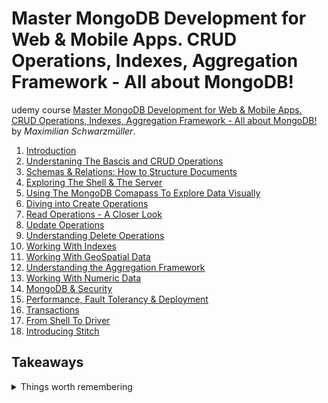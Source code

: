 <!--
// cSpell:ignore Schwarzmüller 
 -->

# Master MongoDB Development for Web & Mobile Apps. CRUD Operations, Indexes, Aggregation Framework - All about MongoDB!

 
udemy course [Master MongoDB Development for Web & Mobile Apps. CRUD Operations, Indexes, Aggregation Framework - All about MongoDB!](https://www.udemy.com/course/mongodb-the-complete-developers-guidey/) by *Maximilian Schwarzmüller*. 

1. [Introduction](section_01_02.md#section-1---introduction)
1. [Understaning The Bascis and CRUD Operations](section_01_02.md#section-2---understaning-the-bascis-and-crud-operations)
1. [Schemas & Relations: How to Structure Documents](section_03_06.md#section-3---schemas--relations-how-to-structure-documents)
1. [Exploring The Shell & The Server](section_03_06.md#section-4-exploring-the-shell-and-the-server)
1. [Using The MongoDB Comapass To Explore Data Visually](section_03_06.md#section-5--using-mongodb-compass-to-explore-data-visually)
1. [Diving into Create Operations](section_03_06.md#section-6-diving-into-create-options)
1. [Read Operations - A Closer Look](section_07_09.md#section-7---read-operations-a-closer-look)
1. [Update Operations](section_07_09.md#section-8---update-operations)
1. [Understanding Delete Operations](section_07_09.md#section-9---understanding-delete-operations)
1. [Working With Indexes](section_10_11.md#section-10---working-with-indexes)
1. [Working With GeoSpatial Data](section_10_11.md#section-11---working-with-geospatial-data)
1. [Understanding the Aggregation Framework](section_12_14.md#section-13---working-with-numeric-data)
1. [Working With Numeric Data](section_12_14.md#section-13---working-with-numeric-data)
1. [MongoDB & Security](section_12_14.md#section-14---mongodb--security)
1. [Performance, Fault Tolerancy & Deployment](section_15_17.md#section-15---performance-fault-tolerancy--deployment)
1. [Transactions](section_15_17.md#section-16---transactions)
1. [From Shell To Driver](section_15_17.md#section-17---from-shell-to-driver)
1. [Introducing Stitch](section_18.md#section-18---introducing-stitch-mongodb-realm)


## Takeaways
<details>
<summary>
Things worth remembering
</summary>

[configuration files documentation](https://www.mongodb.com/docs/manual/reference/configuration-options/)


default port is 27017

- the `{$set:{}}` is used inside update commands.
- we can't use `.pretty()` after `findOne`.
- matching a value greater than a threshold `db.flightData.find({distance:{$gt:10000}})`
- `update` doesn't care if we forget the `{$set:{}}` part, it will replace the entire document.
- the **_id** field in always included in projections, unless excluded with `{_id:0}`.
- Nested Documents Limits:
  - up 100 levels of nesting.
  - max size of the document is 16MB.

- `db.dropDatabase()`
- `db.myCollection.drop()`
- `db.customers.aggregate([$lookup:{from: "books",localField: "favBooks",foreignField:"_id",as: "favBookData"}])` - merge documents.
- `db.runCommand({colMod:"posts",validator:{}},validationLevel:"warn"})` - update validation schema and validation action
- `use <db>` - switch to a database
	<samp>
	switched to db shop
	</samp>
- `db.products.insertOne()`
- `db.products.find()`
- `.pretty()`
- `mongoimport <path/to/file.json>` - import a file into a database. [documentation](https://docs.mongodb.com/manual/reference/program/mongoimport/index.html)
  - `-d` - database to use
  - `-c` - collection to use
  - `--JsonArray` - when we have an array of elements, not just one document
  - `--drop` - if collection exists, drop it (clear contents) before importing, otherwise it's an append operation
- the `$` sign in an update refers to the first element matched by `$elemMatch`.
- the `$[]` syntax in an update refers to all elements in the array.
- the `$[<el>]` syntax in an update to target other elements in the array based on different conditions
- `db.createCollection("name",{capped:true, size:10000, max:3})` - create a capped collection with size limit of 10000 bytes, and document limit of three.
- `db.collection.sort({$natural:1})` - sort elements by the default order of the collection (important for capped collections)
- `db.getMongo()` - get server object
  - `db.getMongo().startSession()` - get session
  - `session.startTransaction()`
  - `session.commitTransaction()`
  - `session.abortTransaction()`

### Indexes and Explain

- `db.mycoll.getIndexes()` - view all indexes.
- `db.mycoll.createIndex({"field.to.index":1})` - create an index based on the field, either ascending or descending.
  - `db.mycoll.createIndex({"field1":1,"field2":-1})` - compounded index, the order matters!
  - `db.mycoll.createIndex({"field1":1},{unique:true})` - make an index that enforces uniqueness.
  - `db.mycoll.createIndex({"field1":1},{partialFilterExpression:{"field":{$gt:value}}})` - partial filter, when we know we have a sub segment of relevant values in the field which are used most of the time, and other which are rarely used.
  - `db.mycoll.createIndex({createdAt:1},{expireAfterSeconds:10})` - self destroying documents, will be removed after Time to Live expires.
  - `db.mycoll.createIndex({field:1},{background:true})` - background index, doesn't lock up the collection.
  - `db.mycoll.createIndex({textField:"text"})` - text field index, no stop words, one per collection.
  - `db.mycoll.createIndex({textField:"text"},{default_langague:"langauge"})` - text field based on a differnet language.
  - `db.places.createIndex({locationField:"2dsphere"})` - an geospatial index.
- `db.mycoll.dropIndex({"field.to.index":1})` - remove an index.
- `db.mycoll.explain().find({})` - provide a detailed explainnation of how the operation was performed.
  - `db.mycoll.explain("executionStats").find({})` - more verbose explainnation about the execution.


### Find Operators

- `db.collection.find({"key":{$gt:1000}})` - find based on a criteria.
- `db.collection.find({"array":{$elemMatch:{"key":"value"}}})` - find a document where the array contains an element with the properties given.
- `db.collection.find({"array":"element"})` - find a document where the array **contains** the element.
- `db.collection.find({"array":["element"]})` - find a document where the array **has only the element**.
- `db.collection.find({key:{$in:["value1","value2"]}})` - all document where the key is one of the values.
- `db.collection.find({key:{$nin:["value1","value2"]}})` - all document where the key is not one of the values.
- `db.collection.find({$or:[{"criteria1":"value1"},{"criteria2:{$gt:1}}]})` -  match one of the filters.
- `db.collection.find({$nor:[{"criteria1":"value1"},{"criteria2:{$gt:1}}]})` -  match none of the filters.
- `db.collection.find({$and:[{"criteria1":"value1"},{"criteria2:{$gt:1}}]})` -  match all of the filters. required if we want conditions on the same field.
- `db.collection.find({key: {$not:{$eq:value}}})` - inverse a query.
- `db.collection.find({key: {$exists:true, $ne:null}})` - a field exists and has a non-null value.
- `db.collection.find({"field.key": {$type:"number"}})` - a field has a certain type.
- `db.collection.find({"field": {$regex:/pattern/}})` - match a regex pattern.
- `db.collection.find({$expr:{$gt:["$field1","$field2"]}})` - find documents where the fields matchs an expression (boolean).
- `db.collection.find({$expr: {$gt:[{$cond:{if:{$le:[$field",value]],then:"A", else:"B"}},"$value2"]}})` - create conditional value.
- `db.collection.find({"arrayField.innerField":"value"})` - match an internal element of the array.
- `db.collection.find({arrayField:{$size:2}})` - exact match of size (can't compare and use operators here).
- `db.collection.find({arrayField:{$all:["value1","value2"]}})` - match documents which contain all the required values, without caring about order of if there are additional elements.
- `db.collection.find({arrayField:{$elemMatch:{"innerField1":"value1","innerField2":"value2"}}})` - match documents which have an elements in the array that matches all the required conditions.

#### Text Index Search

- `db.collection.find({$text:{$search:"value"}})` - search using the text index of the collection.
- `db.collection.find({$text:{$search:"value1 value2"}})` - match any of the values.
- `db.collection.find({$text:{$search:"\"value1 value2\""}})` - exact match of both values.
- `db.collection.find({$text:{$search:"value1 value2"}},{score:{$meta:"textScore}})` - text search match score.
- `db.collection.find({$text:{$search:"value1 -value2"}})` - exclude words from search
- `db.collection.find({$text:{$search:"value1", $language:"english"}})` - determine search language
- `db.collection.find({$text:{$search:"value1", $caseSensitive:true}})` - force case sensitive search.

### Update Operators

- `db.collection.updateOne({},{})` - update the first matching document.
- `db.collection.updateMany({},{})` - update all matching documents
- `db.collection.updateOne({},{$set:{field:value}})` - set the value of a field, not effecting other fields
- `db.collection.updateOne({},{$inc:{field:value}})` - change a value from it's current value, either increment of decrement (by passing a negative value).
- `db.collection.updateOne({},{$mul:{field:factor}})` - change a value from it's current value by a numeric factor. One being neutral and value lower than one making it smaller.
- `db.collection.updateOne({},{$min:{field:value}})` - the value will be the minimum value between the existing value and the new value.
- `db.collection.updateOne({},{$max:{field:value}})` - the value will be the maximum value between the existing value and the new value.
- `db.collection.updateOne({},{$unset:{fieldName:""}})` - remove the field from the document, the `""` is a common value, but it doesn't matter what we pass.
- `db.collection.updateMany({},{$rename:{oldName:newName}})` - change the name of the field. doesn't add the field to documents which didn't have it.
- `db.collection.updateMany({array:{$elemMatch:{}}},{$set:{"array.$.field":value}})` - change only the array element which was matched. 
- `db.collection.updateMany({},{$set:{"array.$[el].field":value}},{arrayFilters:[{"el.field":value}]})` - target additional elements in the array based on a criteria.
- `db.collection.updateOne({},{$addToSet:{arrayField:{field1:value1,field2:value2}}})` - add unique element to array, doesn't create duplications.
- `db.collection.updateOne({},{$push:{arrayField:{$each:[{field1:value1,field2:value2},{field1:value1,field2:value2}]}})` - add multiple elements to array.
- `db.collection.updateOne({},{$pop:{arrayField:1}})` - remove last element from array. 
- `db.collection.updateOne({},{$pop:{arrayField:-1}})` - remove first element from 
- `db.collection.updateOne({},{$pull:{arrayField:{criteriaField:value}}})` - remove elements from array based on conditions.

### Operators
operator syntax | name | context | notes |
---|-------|--------|-------
`$eq`, `$neq` | logical operators | find |
`$gt`, `$gte` | logical operators | find |
`$lt`, `$lte` | logical operators | find |
`$in`, `$nin` | logical operators | find |
`$or` | logical operators | find |
`$nor` | logical operators | find |
`$and` | logical operators | find |
`$not` | logical operators | find |
`$exists` | test existence | find |
`$type` | test type of field | find |
`$expr` | test type of field | find |
`$jsonSchema` | | find |
`$mod` | | find |
`$text` | | find |
`$regex` | | find |
`$near`, `$geometry` | geospatial data | find |
`$minDistance`, `$maxDistance` | geospatial data | find |
`$geoWithin`, `$geoIntersect` | geospatial data | find |
`$centerSphere` | geospatial data | find | coordinates of the center and radians distance
`$cond`,`if`,`then`,`else` | | find |
`$` | field name specifier | find
`$substract` | | find
`$size` | array size | find
`$all` | match all elements in array | find
`$elemMatch` | match element in array | find |
`$` | | projection
`$slice` | | projection
`$meta` | | projection
`$set` | set field | update | new value to field
`$unset` | unset field | update | remove field from document
`$rename` | rename field | update | give new name to field
`$inc` | increment field value | update | 
`$min` |  | update | 
`$max` |  | update | 
`$mul` |  | update | 
`$push` |  | update | 
`$addToSet` |  | update | 
`$pop` |  | update | 
`$pull` |  | update | 
`$each` |  | update | 
`$` |  | update | 
`$[]` |  | update | 
`$[<identifier>]` |  | update | 

### Cursor Object

- `const cursor = db.colllection.find()` - create cursor.
- `cursor.hasNext()` - check if it was exhausted 
- `cursor.next()` - get next batch, same as `it`
- `cursor.count()` - count elements.
- `cursor.sort({field1:1, field2:-1})` - sort elements.
- `cursor.skip(50)` - move the cursor forward.
- `cursor.limit(5)` - change the number of elements in each fetch.


### Aggregation Steps
- `{$match:{field:value}}` - like `find` operations.
- `{$group: {_id:{key:"$valueFromDocument"},newField: {$sum: 1}}}}` - group into a new document with a aggregation operator:
  - `{$sum:1}` - sum - each value is 1 - basically count.
  - `{$avf:"$fieldToAverage"}` - average of field.
  - `$push` - into an array
- `{$sort:{key:-1}}` - sort documents at any stage.
- `{project}` - create new documents based on existing stage.
  - `$toUpper`,`$toLower`
  - `$substrCP` - substring (string, start, number of element)
  - `$concat` - concatenation string
  - `$convert` - convert to other type(input, to, onError, onNull)
    - `$toDate`, `$toLong` - 
  - `isoWeekYear`
  - `$filter` -  condition on array, (`input`,`as`,uses `$cond` document, with `$$` syntax)
  - `$slice` - take sub array
- `{$lookup}` - match against values from another collection
- `{$unwind}` - split array into documents
- `{$bucket}` - group into bins
- `{$bucketAuto}` - let mongo choose the bins
- `{$limit}` - limit number of results
- `{$skip}` - skip documents
- `{$out}` - pipe into other collection
- `{$geoNear}` - geolocation, must be first stage in pipeline

### Security
- `db.auth(name,password)`
- `db.logout()`
- `db.createUser({name,password, roles:[]})`
- `db.updateUser({name,{roles:[{role, db}]}})`
- `db.getUser(name)`
- `db.dropUser(name)`
- `db.getUsers()`

### Additional Options Arguments

inserts:
- ordered inserts - do insert for all or stop on the first error.
- write concern - how data is inserted (`insertMany`)
	- *w* - number of instances to write to (default 1, zero means no validation).
	- *j* - write to journal, (default undefined/ false)
	- *wtimeout* - time to wait until for response.

```js
db.mycoll.insertMany([{_id:1,name:"a"},{_id:2, name:"b"}],
{
	unordered:false,
	writeConcern: {
		w: 1,
		j: true,
		wtimeout: 200
	}
})
```

updates:
- upsert: update or insert, if document doesn't exists. create it.
```js
db.mycoll.updateOne({field:value},{$set:{field1:value1,field2:value2}},
{
	upsert:true
})
```
- array filters: target other elements in the array
```js
db.mycoll.updateMany({field:value},{$set:"array.$[identifier].field":value},{arrayFilters:[{"identifier.field":value}]})
```
- `` - partial filter, when we know we have a sub segment of relevant values in the field which are used most of the time, and other which are rarely used.
   
index
- unique
- partialFilerExpression
- unique + partialFilerExpression to allow multiple null values
- expireAfterSecond
- text index
  - default language
  - weights
- background index
```js
db.mycoll.createIndex({"field1":1},{unique:true})
db.mycoll.createIndex({"field1":1},{partialFilterExpression:{"field":{$gt:value}}})
db.mycoll.createIndex({"field1":1},{unique:1,partialFilterExpression:{"field1":{$exists:true}}})
db.mycoll.createIndex({createdAt:1},{expireAfterSeconds:10})
db.mycoll.createIndex({textField:"text"})
db.mycoll.createIndex({textField1:"text",textField2:"text"})
db.mycoll.createIndex({textField:"text"},{default_language:"english"})
db.mycoll.createIndex({textField1:"text",textField2:"text"},{weights:{textField1:1, textField2:3}})
db.places.createIndex({locationKey:"2dsphere"})
db.mycoll.createIndex({field:1},{background:true}})
```

### Special types of objects

- point: geospacial data
```js
{
	"location": 
	{
		"type": "Point",
		"coordinates": [56.12,43.09],
	}
},
{
  "locationField":
  {
    "type": "Polygon",
    "coordinates": [[[],[],[],[],[]]]
  }
}
```
### 

run mongodb as background service in windows
```cmd
net start MongoDB
net stop MongoDB
```

to quit 
```sh
use admin
db.shutdownServer()
```

### CLI flags

**Mongo Server**\
when running `mongod` - [documentation](https://www.mongodb.com/docs/manual/reference/program/mongod/)

- `--port` - port to run the service on
- `--quiet` - reduce verbosity, less output.
- `--logpath <path to file>` - where the logs are stored.
- `--dbpath <folder>` - where the data is actually stored.
- `--repair` - try and fix corruptions in database
- `--directoryperdb` - group databases into sub folders
- `--fork` - only for mac and linux. run as a background process, as a service. must have a log path (can't log to the terminal).
- `--storageEngine <engine>` - default is wiredTiger
- `--config` (or `-f`) - pass a mongod configuration file
- `--auth` - require authentication
- `--sslMode` - ssl option (disable, allowSSL, prefer, require)
  - `--sslPemKeyFile` - where the pem file is.

**mongo Client**\
when running `mongosh` or `mongo` - [documentation](https://www.mongodb.com/docs/manual/reference/program/mongo/)

- `mongo --help` - get help for shell
- `--nodb` - don't run with a database, just a js shell
- `--quiet` - less verbose output
- `--verbose` - more verbose
- `--port` - which port to connect, default is local host 27017
- `--host` - which host to connect
- Authentication
  - `-u` - authentication, username
  - `-p` - authentication, password
  - `--authenticationDatabase` - authentication, which database the user is authenticating against
- `--ssl` - connect with ssl (encryption at transit) 
  - `--sslCAFile` - pass the pem file
  - we might need to also pass the same `--host` as the one specified in the certificate, localhost and "127.0.0.1" won't be the same.


### Mongo Shell Commands
command | action
----|----
`db.help()` | help on db methods
`db.mycoll.help()`| help on collection methods
`db.stats()`| help on collection methods
`sh.help()` | sharding helpers
`rs.help()` | replica set helpers
`db.dropDatabase()` | clear current database
`db.shutdownServer()` | shut down
`db.getMongo()` | get mongoServer object
`show dbs`| list databases
`show collections`| list collections in current database
`show users`| list users
`show profiles`|list profiles
`help` | general help
`help admin` | administrative help
`help connect` | connecting to a db help
`help keys` | key shortcuts
`help misc` | misc things to know
`help mr` | mapreduce

### Data Types

DataType | Notes | Example
---|---|---
Text | always quotes | "Max"
Boolean | true of false | true
double | floating point, default| 12.25
Integer | int32 | 55, `NumberInt(11)`
NumberLong | int64, use "" for large numbers | 1000000000, `NumberLong("1000000000")`
NumberDecimal | High precision, use the "" to be precise | 12.99, `NumberDecimal("11.95")`
ObjectId | automatically generated, has a timestamp internally | ObjectId("text")
ISODate | date | ISODate("2018-09-09")
Timestamp| date time |Timestamp(11421532)
Embedded Documents | nesting | {"a":{}}
Array | list of values| {"b":[]}
GeoJson | geospatial data | `{type:"point", coordinates:[]}`

</details>
